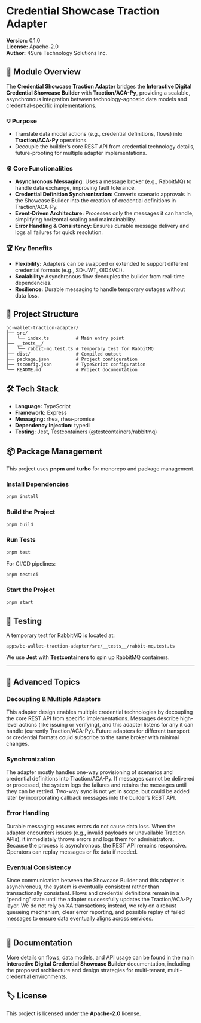 # Credential Showcase Traction Adapter

**Version:** 0.1.0  
**License:** Apache-2.0  
**Author:** 4Sure Technology Solutions Inc.

## 📝 Module Overview

The **Credential Showcase Traction Adapter** bridges the **Interactive Digital Credential Showcase Builder** with **Traction/ACA-Py**, providing a scalable, asynchronous integration between technology-agnostic data models and credential-specific implementations.

### 💡 Purpose

- Translate data model actions (e.g., credential definitions, flows) into **Traction/ACA-Py** operations.
- Decouple the builder’s core REST API from credential technology details, future-proofing for multiple adapter implementations.

### ⚙️ Core Functionalities

- **Asynchronous Messaging:** Uses a message broker (e.g., RabbitMQ) to handle data exchange, improving fault tolerance.
- **Credential Definition Synchronization:** Converts scenario approvals in the Showcase Builder into the creation of credential definitions in Traction/ACA-Py.
- **Event-Driven Architecture:** Processes only the messages it can handle, simplifying horizontal scaling and maintainability.
- **Error Handling & Consistency:** Ensures durable message delivery and logs all failures for quick resolution.

### 🏆 Key Benefits

- **Flexibility:** Adapters can be swapped or extended to support different credential formats (e.g., SD-JWT, OID4VCI).
- **Scalability:** Asynchronous flow decouples the builder from real-time dependencies.
- **Resilience:** Durable messaging to handle temporary outages without data loss.

## 📁 Project Structure

```
bc-wallet-traction-adapter/
├── src/
│   └── index.ts          # Main entry point
├── __tests__/
│   └── rabbit-mq.test.ts # Temporary test for RabbitMQ
├── dist/                 # Compiled output
├── package.json          # Project configuration
├── tsconfig.json         # TypeScript configuration
└── README.md             # Project documentation
```

## 🛠️ Tech Stack

- **Language:** TypeScript
- **Framework:** Express
- **Messaging:** rhea, rhea-promise
- **Dependency Injection:** typedi
- **Testing:** Jest, Testcontainers (@testcontainers/rabbitmq)

## 📦 Package Management

This project uses **pnpm** and **turbo** for monorepo and package management.

### Install Dependencies

```bash
pnpm install
```

### Build the Project

```bash
pnpm build
```

### Run Tests

```bash
pnpm test
```

For CI/CD pipelines:

```bash
pnpm test:ci
```

### Start the Project

```bash
pnpm start
```

## 🧪 Testing

A temporary test for RabbitMQ is located at:

```
apps/bc-wallet-traction-adapter/src/__tests__/rabbit-mq.test.ts
```

We use **Jest** with **Testcontainers** to spin up RabbitMQ containers.

---

## 🔬 Advanced Topics

### Decoupling & Multiple Adapters

This adapter design enables multiple credential technologies by decoupling the core REST API from specific implementations. Messages describe high-level actions (like issuing or verifying), and this adapter listens for any it can handle (currently Traction/ACA-Py). Future adapters for different transport or credential formats could subscribe to the same broker with minimal changes.

### Synchronization

The adapter mostly handles one-way provisioning of scenarios and credential definitions into Traction/ACA-Py. If messages cannot be delivered or processed, the system logs the failures and retains the messages until they can be retried. Two-way sync is not yet in scope, but could be added later by incorporating callback messages into the builder’s REST API.

### Error Handling

Durable messaging ensures errors do not cause data loss. When the adapter encounters issues (e.g., invalid payloads or unavailable Traction APIs), it immediately throws errors and logs them for administrators. Because the process is asynchronous, the REST API remains responsive. Operators can replay messages or fix data if needed.

### Eventual Consistency

Since communication between the Showcase Builder and this adapter is asynchronous, the system is eventually consistent rather than transactionally consistent. Flows and credential definitions remain in a “pending” state until the adapter successfully updates the Traction/ACA-Py layer. We do not rely on XA transactions; instead, we rely on a robust queueing mechanism, clear error reporting, and possible replay of failed messages to ensure data eventually aligns across services.

---

## 📖 Documentation

More details on flows, data models, and API usage can be found in the main **Interactive Digital Credential Showcase Builder** documentation, including the proposed architecture and design strategies for multi-tenant, multi-credential environments.

## 🏷️ License

This project is licensed under the **Apache-2.0** license.
